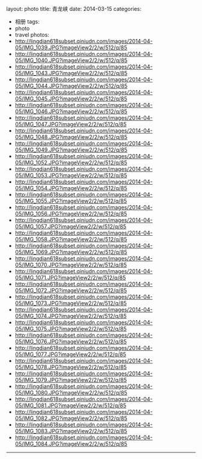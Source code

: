 layout: photo
title: 青龙峡
date: 2014-03-15
categories: 
- 相册
tags: 
- photo
- travel
photos: 
- http://lingdian618subset.qiniudn.com/images/2014-04-05/IMG_1039.JPG?imageView2/2/w/512/q/85
- http://lingdian618subset.qiniudn.com/images/2014-04-05/IMG_1040.JPG?imageView2/2/w/512/q/85
- http://lingdian618subset.qiniudn.com/images/2014-04-05/IMG_1043.JPG?imageView2/2/w/512/q/85
- http://lingdian618subset.qiniudn.com/images/2014-04-05/IMG_1044.JPG?imageView2/2/w/512/q/85
- http://lingdian618subset.qiniudn.com/images/2014-04-05/IMG_1045.JPG?imageView2/2/w/512/q/85
- http://lingdian618subset.qiniudn.com/images/2014-04-05/IMG_1046.JPG?imageView2/2/w/512/q/85
- http://lingdian618subset.qiniudn.com/images/2014-04-05/IMG_1047.JPG?imageView2/2/w/512/q/85
- http://lingdian618subset.qiniudn.com/images/2014-04-05/IMG_1048.JPG?imageView2/2/w/512/q/85
- http://lingdian618subset.qiniudn.com/images/2014-04-05/IMG_1049.JPG?imageView2/2/w/512/q/85
- http://lingdian618subset.qiniudn.com/images/2014-04-05/IMG_1052.JPG?imageView2/2/w/512/q/85
- http://lingdian618subset.qiniudn.com/images/2014-04-05/IMG_1053.JPG?imageView2/2/w/512/q/85
- http://lingdian618subset.qiniudn.com/images/2014-04-05/IMG_1054.JPG?imageView2/2/w/512/q/85
- http://lingdian618subset.qiniudn.com/images/2014-04-05/IMG_1055.JPG?imageView2/2/w/512/q/85
- http://lingdian618subset.qiniudn.com/images/2014-04-05/IMG_1056.JPG?imageView2/2/w/512/q/85
- http://lingdian618subset.qiniudn.com/images/2014-04-05/IMG_1057.JPG?imageView2/2/w/512/q/85
- http://lingdian618subset.qiniudn.com/images/2014-04-05/IMG_1058.JPG?imageView2/2/w/512/q/85
- http://lingdian618subset.qiniudn.com/images/2014-04-05/IMG_1069.JPG?imageView2/2/w/512/q/85
- http://lingdian618subset.qiniudn.com/images/2014-04-05/IMG_1070.JPG?imageView2/2/w/512/q/85
- http://lingdian618subset.qiniudn.com/images/2014-04-05/IMG_1071.JPG?imageView2/2/w/512/q/85
- http://lingdian618subset.qiniudn.com/images/2014-04-05/IMG_1072.JPG?imageView2/2/w/512/q/85
- http://lingdian618subset.qiniudn.com/images/2014-04-05/IMG_1073.JPG?imageView2/2/w/512/q/85
- http://lingdian618subset.qiniudn.com/images/2014-04-05/IMG_1074.JPG?imageView2/2/w/512/q/85
- http://lingdian618subset.qiniudn.com/images/2014-04-05/IMG_1075.JPG?imageView2/2/w/512/q/85
- http://lingdian618subset.qiniudn.com/images/2014-04-05/IMG_1076.JPG?imageView2/2/w/512/q/85
- http://lingdian618subset.qiniudn.com/images/2014-04-05/IMG_1077.JPG?imageView2/2/w/512/q/85
- http://lingdian618subset.qiniudn.com/images/2014-04-05/IMG_1078.JPG?imageView2/2/w/512/q/85
- http://lingdian618subset.qiniudn.com/images/2014-04-05/IMG_1079.JPG?imageView2/2/w/512/q/85
- http://lingdian618subset.qiniudn.com/images/2014-04-05/IMG_1080.JPG?imageView2/2/w/512/q/85
- http://lingdian618subset.qiniudn.com/images/2014-04-05/IMG_1081.JPG?imageView2/2/w/512/q/85
- http://lingdian618subset.qiniudn.com/images/2014-04-05/IMG_1082.JPG?imageView2/2/w/512/q/85
- http://lingdian618subset.qiniudn.com/images/2014-04-05/IMG_1083.JPG?imageView2/2/w/512/q/85
- http://lingdian618subset.qiniudn.com/images/2014-04-05/IMG_1084.JPG?imageView2/2/w/512/q/85
---
